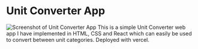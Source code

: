# Unit Converter App

![Screenshot of Unit Converter App](https://media.licdn.com/dms/image/D4E2DAQHWCkC5V319vg/profile-treasury-image-shrink_800_800/0/1700360140676?e=1701046800&v=beta&t=ITx7T-rNJADWiNgvd_W0-43fc3JOCpPJGh1aKmo1Yyk)
This is a simple Unit Converter web app I have implemented in HTML, CSS and React which can easily be used to convert between unit categories.
Deployed with vercel.
